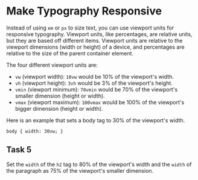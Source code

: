 # Make Typography Responsive
Instead of using `em` or `px` to size text, you can use viewport units for responsive typography. Viewport units, like percentages, are relative units, but they are based off different items. Viewport units are relative to the viewport dimensions (width or height) of a device, and percentages are relative to the size of the parent container element.

The four different viewport units are:
* `vw` (viewport width): `10vw` would be 10% of the viewport's width.
* `vh` (viewport height): `3vh` would be 3% of the viewport's height.
* `vmin` (viewport minimum): `70vmin` would be 70% of the viewport's smaller dimension (height or width).
* `vmax` (viewport maximum): `100vmax` would be 100% of the viewport's bigger dimension (height or width).

Here is an example that sets a body tag to 30% of the viewport's width.

`body { width: 30vw; }`
## Task 5
Set the `width` of the `h2` tag to 80% of the viewport's width and the `width` of the paragraph as 75% of the viewport's smaller dimension.





